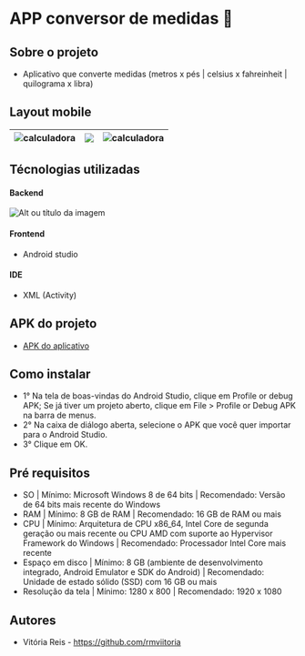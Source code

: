 # APP conversor de medidas 📏

## Sobre o projeto
- Aplicativo que converte medidas (metros x pés | celsius x fahreinheit | quilograma x libra)
  
## Layout mobile 
| <img src="https://i.pinimg.com/564x/bc/a8/ed/bca8ed9d1540c3da64a1437e0517911b.jpg" alt="calculadora"/> | <img src="https://i.pinimg.com/564x/c6/8d/bc/c68dbcbe8e334e2bad71ff30310ab732.jpg"/> | <img src="https://i.pinimg.com/564x/29/ad/ef/29adef9a6e07cb2fad001fd8bd031c59.jpg" alt="calculadora"/> 
| ------------- | ------------- | ------------- |

## Técnologias utilizadas 
#### Backend 
![Alt ou título da imagem](https://img.shields.io/badge/Java-ED8B00?style=for-the-badge&logo=openjdk&logoColor=white)
#### Frontend
- Android studio 
#### IDE
- XML (Activity)
## APK do projeto
- <a href="https://drive.google.com/file/d/1jzLQCHUlcxOl8Pw40M9q3aPgXS6Ifqgm/view?usp=sharing"> APK do aplicativo </a>

## Como instalar 
- 1° Na tela de boas-vindas do Android Studio, clique em Profile or debug APK;
  Se já tiver um projeto aberto, clique em File > Profile or Debug APK na barra de menus.
- 2° Na caixa de diálogo aberta, selecione o APK que você quer importar para o Android Studio.
- 3° Clique em OK.
  
## Pré requisitos 
- SO | Mínimo: Microsoft Windows 8 de 64 bits	| Recomendado: Versão de 64 bits mais recente do Windows
- RAM	 | Mínimo: 8 GB de RAM	| Recomendado: 16 GB de RAM ou mais
- CPU | Mínimo:	Arquitetura de CPU x86_64, Intel Core de segunda geração ou mais recente ou CPU AMD com suporte ao Hypervisor Framework do Windows | Recomendado: Processador Intel Core mais recente
- Espaço em disco	| Mínimo: 8 GB (ambiente de desenvolvimento integrado, Android Emulator e SDK do Android) | Recomendado: Unidade de estado sólido (SSD) com 16 GB ou mais
- Resolução da tela	| Mínimo: 1280 x 800	| Recomendado: 1920 x 1080
  
## Autores 
- Vitória Reis - https://github.com/rmviitoria

